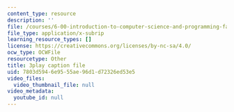 ```yaml
---
content_type: resource
description: ''
file: /courses/6-00-introduction-to-computer-science-and-programming-fall-2008/7803d5946e9555ae96d1d72326ed53e5_SXR9CDof7qw.vtt
file_type: application/x-subrip
learning_resource_types: []
license: https://creativecommons.org/licenses/by-nc-sa/4.0/
ocw_type: OCWFile
resourcetype: Other
title: 3play caption file
uid: 7803d594-6e95-55ae-96d1-d72326ed53e5
video_files:
  video_thumbnail_file: null
video_metadata:
  youtube_id: null
---
```

